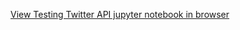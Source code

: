 [View Testing Twitter API jupyter notebook in browser](https://nbviewer.jupyter.org/github/cfgong/twitter_follower_topics/blob/master/backend/Testing%20using%20Twitter%20API.ipynb)
